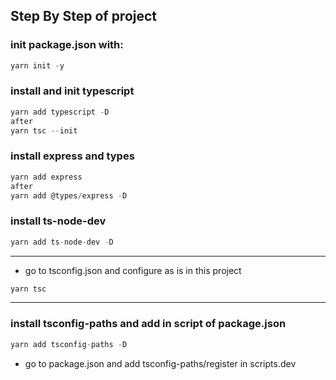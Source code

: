 ## Step By Step of project

### init package.json with:

```js
yarn init -y
```

### install and init typescript

```js
yarn add typescript -D
after
yarn tsc --init
```

### install express and types

```js
yarn add express
after
yarn add @types/express -D
```

### install ts-node-dev

```js
yarn add ts-node-dev -D
```
<hr>

* go to tsconfig.json and configure as is in this project

```js
yarn tsc
```
<hr>

### install tsconfig-paths and add in script of package.json

```js
yarn add tsconfig-paths -D
```
* go to package.json and add tsconfig-paths/register in scripts.dev